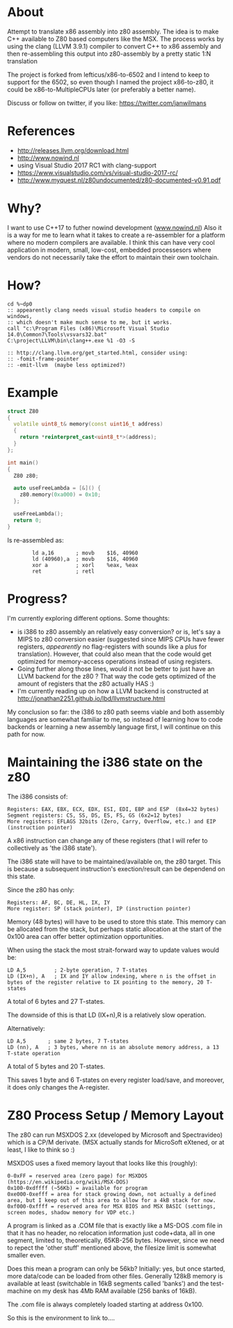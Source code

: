 # About

Attempt to translate x86 assembly into z80 assembly. The idea is to make C++ available to Z80 based computers like the MSX.
The process works by using the clang (LLVM 3.9.1) compiler to convert C++ to x86 assembly and then re-assembling this output into z80-assembly by a pretty static 1:N translation

The project is forked from lefticus/x86-to-6502 and I intend to keep to support for the 6502, so even though I named the project x86-to-z80, it could be x86-to-MultipleCPUs later (or preferably a better name).

Discuss or follow on twitter, if you like:
https://twitter.com/janwilmans

# References

- http://releases.llvm.org/download.html
- http://www.nowind.nl
- using Visual Studio 2017 RC1 with clang-support
- https://www.visualstudio.com/vs/visual-studio-2017-rc/
- http://www.myquest.nl/z80undocumented/z80-documented-v0.91.pdf

# Why?

I want to use C++17 to futher nowind development (www.nowind.nl)
Also it is a way for me to learn what it takes to create a re-assembler for a platform where no modern compilers are available.
I think this can have very cool application in modern, small, low-cost, embedded processesors where vendors do not necessarily take the effort to maintain their own toolchain.

# How?

```
cd %~dp0
:: appearently clang needs visual studio headers to compile on windows, 
:: which doesn't make much sense to me, but it works.
call "c:\Program Files (x86)\Microsoft Visual Studio 14.0\Common7\Tools\vsvars32.bat"
C:\project\LLVM\bin\clang++.exe %1 -O3 -S

:: http://clang.llvm.org/get_started.html, consider using:
:: -fomit-frame-pointer
:: -emit-llvm  (maybe less optimized?)
```

# Example

```c++
struct Z80
{
  volatile uint8_t& memory(const uint16_t address)
  {
    return *reinterpret_cast<uint8_t*>(address);
  }
};

int main()
{
  Z80 z80;

  auto useFreeLambda = [&]() {
    z80.memory(0xa000) = 0x10;
  };

  useFreeLambda();
  return 0;
}
```

Is re-assembled as:
```assembly
        ld a,16       ; movb    $16, 40960
        ld (40960),a  ; movb    $16, 40960
        xor a         ; xorl    %eax, %eax
        ret           ; retl
```        

# Progress?

I'm currently exploring different options. Some thoughts:

- is i386 to z80 assembly an relatively easy conversion? or is, let's say a MIPS to z80 conversion easier (suggested since MIPS CPUs have fewer registers, _appearently_ no flag-registers with sounds like a plus for translation). However, that could also mean that the code would get optimized for memory-access operations instead of using registers. 
- Going further along those lines, would it not be better to just have an LLVM backend for the z80 ? That way the code gets optimized of the amount of registers that the z80 actually HAS :)
- I'm currently reading up on how a LLVM backend is constructed at http://jonathan2251.github.io/lbd/llvmstructure.html

My conclusion so far: the i386 to z80 path seems viable and both assembly languages are somewhat familiar to me, so instead of learning how to code backends or learning a new assembly language first, I will continue on this path for now.

# Maintaining the i386 state on the z80

The i386 consists of:

```
Registers: EAX, EBX, ECX, EDX, ESI, EDI, EBP and ESP  (8x4=32 bytes)
Segment registers: CS, SS, DS, ES, FS, GS (6x2=12 bytes) 
More registers: EFLAGS 32bits (Zero, Carry, Overflow, etc.) and EIP (instruction pointer)
```
A x86 instruction can change any of these registers (that I will refer to collectively as 'the i386 state').

The i386 state will have to be maintained/available on, the z80 target. This is because a subsequent instruction's exection/result can be dependend on this state.

Since the z80 has only:
```
Registers: AF, BC, DE, HL, IX, IY
More register: SP (stack pointer), IP (instruction pointer) 
```
Memory (48 bytes) will have to be used to store this state.
This memory can be allocated from the stack, but perhaps static allocation at the start of the 0x100 area can offer better optimization opportunities.

When using the stack the most strait-forward way to update values would be:
```
LD A,5         ; 2-byte operation, 7 T-states
LD (IX+n), A   ; IX and IY allow indexing, where n is the offset in bytes of the register relative to IX pointing to the memory, 20 T-states
```
A total of 6 bytes and 27 T-states.

The downside of this is that LD (IX+n),R is a relatively slow operation.

Alternatively:
```
LD A,5       ; same 2 bytes, 7 T-states  
LD (nn), A   ; 3 bytes, where nn is an absolute memory address, a 13 T-state operation
```
A total of 5 bytes and 20 T-states.

This saves 1 byte and 6 T-states on every register load/save, and moreover, it does only changes the A-register.

# Z80 Process Setup / Memory Layout

The z80 can run MSXDOS 2.xx (developed by Microsoft and Spectravideo) which is a CP/M derivate.
(MSX actually stands for MicroSoft eXtened, or at least, I like to think so :)

MSXDOS uses a fixed memory layout that looks like this (roughly):
```
0-0xFF = reserved area (zero page) for MSXDOS (https://en.wikipedia.org/wiki/MSX-DOS)
0x100-0xdffff (~56Kb) = available for program
0xe000-0xefff = area for stack growing down, not actually a defined area, but I keep out of this area to allow for a 4kB stack for now.
0xf000-0xffff = reserved area for MSX BIOS and MSX BASIC (settings, screen modes, shadow memory for VDP etc.)
```
A program is linked as a .COM file that is exactly like a MS-DOS .com file in that it has no header, no relocation information just code+data, all in one segment, limited to, theoretically, 65KB-256 bytes. However, since we need to repect the 'other stuff' mentioned above, the filesize limit is somewhat smaller even.

Does this mean a program can only be 56kb? Initially: yes, but once started, more data/code can be loaded from other files. Generally 128kB memory is available at least (switchable in 16kB segments called 'banks') and the test-machine on my desk has 4Mb RAM available (256 banks of 16kB).

The .com file is always completely loaded starting at address 0x100.

So this is the environment to link to....

